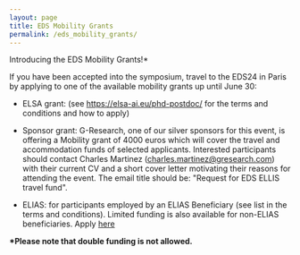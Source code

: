 ```yaml
---
layout: page
title: EDS Mobility Grants
permalink: /eds_mobility_grants/
---
```


Introducing the EDS Mobility Grants!*

If you have been accepted into the symposium, travel to the EDS24 in Paris by applying to one of the available mobility grants up until June 30: 

- ELSA grant: (see https://elsa-ai.eu/phd-postdoc/ for the terms and conditions and how to apply)

- Sponsor grant: G-Research, one of our silver sponsors for this event, is offering a Mobility grant of 4000 euros which will cover the travel and accommodation funds of selected applicants. Interested participants should contact Charles Martinez (charles.martinez@gresearch.com) with their current CV and a short cover letter motivating their reasons for attending the event. The email title should be:  "Request for EDS ELLIS travel fund".

- ELIAS: for participants employed by an ELIAS Beneficiary (see list in the terms and conditions). Limited funding is also available for non-ELIAS beneficiaries. Apply <a href="https://elias-ai.eu/event/ellis-doctoral-symposium-eds2024-ai-sustainability/">here</a>

<strong>*Please note that double funding is not allowed.</strong>
